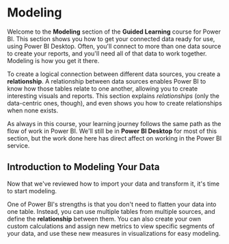 <properties
   pageTitle="Introduction to Modeling Your Data"
   description="Get ready to connect many different data sources"
   services="powerbi"
   documentationCenter=""
   authors="davidiseminger"
   manager="mblythe"
   backup=""
   editor=""
   tags=""
   qualityFocus="no"
   qualityDate=""
   featuredVideoId="VM1K15aEnm4"
   featuredVideoThumb=""
   courseDuration="3m"/>

<tags
   ms.service="powerbi"
   ms.devlang="NA"
   ms.topic="get-started-article"
   ms.tgt_pltfrm="NA"
   ms.workload="powerbi"
   ms.date="12/01/2016"
   ms.author="davidi"/>

# Modeling
Welcome to the **Modeling** section of the **Guided Learning** course for Power BI. This section shows you how to get your connected data ready for use, using Power BI Desktop. Often, you'll connect to more than one data source to create your reports, and you'll need all of that data to work together. Modeling is how you get it there.

To create a logical connection between different data sources, you create a **relationship**. A relationship between data sources enables Power BI to know how those tables relate to one another, allowing you to create interesting visuals and reports. This section explains *relationships* (only the data-centric ones, though), and even shows you how to create relationships when none exists.

As always in this course, your learning journey follows the same path as the flow of work in Power BI. We'll still be in **Power BI Desktop** for most of this section, but the work done here has direct affect on working in the Power BI service.


## Introduction to Modeling Your Data

Now that we've reviewed how to import your data and transform it, it's time to start modeling.

One of Power BI's strengths is that you don't need to flatten your data into one table. Instead, you can use multiple tables from multiple sources, and define the **relationship** between them. You can also create your own custom calculations and assign new metrics to view specific segments of your data, and use these new measures in visualizations for easy modeling.
